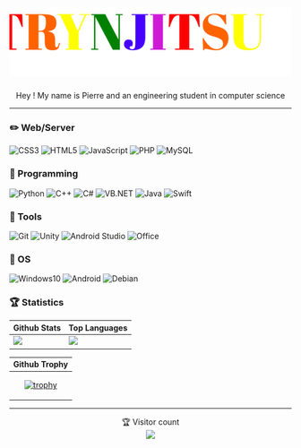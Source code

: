 <h1 align="center">
  <img src="https://github.com/Pierre-Portfolio/Pierre-Portfolio/blob/main/picture/name2.svg" alt="Marton Lederer" />
</h1>
<p align="center">Hey ! My name is Pierre and an engineering student in computer science</p>

---

### ✏️ Web/Server
![CSS3](https://img.shields.io/badge/CSS-1572B6?style=for-the-badge&logo=CSS3&logoColor=white)
![HTML5](https://img.shields.io/badge/html5%20-%23E34F26.svg?&style=for-the-badge&logo=html5&logoColor=white)
![JavaScript](https://img.shields.io/badge/JavaScript-F7DF1E?style=for-the-badge&logo=JavaScript&logoColor=white)
![PHP](https://img.shields.io/badge/php-%23777BB4.svg?&style=for-the-badge&logo=php&logoColor=white)
![MySQL](https://img.shields.io/badge/mysql-%2300f.svg?&style=for-the-badge&logo=mysql&logoColor=white)

### 📝 Programming
![Python](https://img.shields.io/badge/python%20-%2314354C.svg?&style=for-the-badge&logo=python&logoColor=white)
![C++](https://img.shields.io/badge/C++-blue.svg?style=for-the-badge&logo=c%2B%2B)
![C#](https://img.shields.io/badge/C%23-189F20?style=for-the-badge&logo=C-sharp&logoColor=white)
![VB.NET](https://img.shields.io/badge/VB.NET-blue.svg?style=for-the-badge&logo=vba)
![Java](https://img.shields.io/badge/Java-E50000?style=for-the-badge&logo=Java&logoColor=white)
![Swift](https://img.shields.io/badge/swift-%23FA7343.svg?&style=for-the-badge&logo=swift&logoColor=white)

### 💼 Tools
![Git](https://img.shields.io/badge/Git-F05032?style=for-the-badge&logo=Git&logoColor=white)
![Unity](https://img.shields.io/badge/Unity-0078D7?style=for-the-badge&logo=Unity&logoColor=white)
![Android Studio](https://img.shields.io/badge/Android%20studio%20-%23313131.svg?&style=for-the-badge&logo=android%20studio&logoColor=white)
![Office](https://img.shields.io/badge/Office-D83B01?style=for-the-badge&logo=Microsoft-Office&logoColor=white)

### 🌱 OS
![Windows10](https://img.shields.io/badge/Windows%2010-000000?style=for-the-badge&logo=Windows&logoColor=white)
![Android](https://img.shields.io/badge/Android-32DE84?style=for-the-badge&logo=Android&logoColor=white)
![Debian](https://img.shields.io/badge/Debian-D70651?style=for-the-badge&logo=Debian&logoColor=white)

### 🏆 Statistics
| Github Stats | Top Languages |
| --- | --- |
| <img height="137.3px" src="https://github-readme-stats.vercel.app/api?username=Pierre-Portfolio&hide_title=true&hide_border=true&show_icons=true&include_all_commits=true&count_private=true&line_height=21&text_color=000&icon_color=000&bg_color=0,ea6161,ffc64d,fffc4d,52fa5a&theme=graywhite" />| <img height="137.3px" src="https://github-readme-stats.vercel.app/api/top-langs/?username=Pierre-Portfolio&hide=html&hide_title=true&hide_border=true&layout=compact&langs_count=7&exclude_repo=comp426&text_color=000&icon_color=fff&bg_color=0,52fa5a,4dfcff,c64dff&theme=graywhite" /> |

| Github Trophy |
| ---- |
| <p align="center"> [![trophy](https://github-profile-trophy.vercel.app/?username=Pierre-Portfolio&row=5&margin-w=15&theme=onedark)](https://github.com/ryo-ma/github-profile-trophy) </p> |

---

<p align="center"> 
  🏆 Visitor count<br>
  <img src="https://profile-counter.glitch.me/Pierre-Portfolio/count.svg" />
</p>